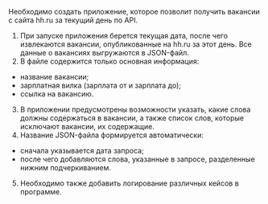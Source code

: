 Необходимо создать приложение, которое позволит получить вакансии с сайта hh.ru за текущий день по API.

1. При запуске приложения берется текущая дата, после чего извлекаются вакансии, опубликованные на hh.ru за этот день. Все данные о вакансиях выгружаются в JSON-файл.
2. В файле содержится только основная информация:
- название вакансии;
- зарплатная вилка (зарплата от и зарплата до);
- ссылка на вакансию.
3. В приложении предусмотрены возможности указать, какие слова должны содержаться в вакансии, а также список слов, которые исключают вакансии, их содержащие.
4. Название JSON-файла формируется автоматически:
- сначала указывается дата запроса;
- после чего добавляются слова, указанные в запросе, разделенные нижним подчеркиванием.
5. Необходимо также добавить логирование различных кейсов в программе.
